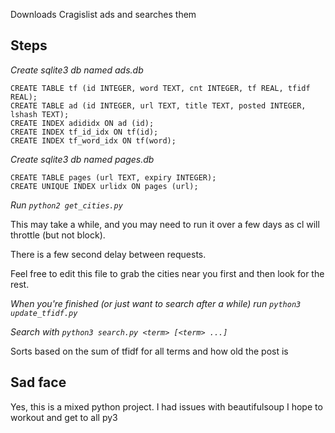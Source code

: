 Downloads Cragislist ads and searches them

Steps
-----

*Create sqlite3 db named ads.db*

```
CREATE TABLE tf (id INTEGER, word TEXT, cnt INTEGER, tf REAL, tfidf REAL);
CREATE TABLE ad (id INTEGER, url TEXT, title TEXT, posted INTEGER, lshash TEXT);
CREATE INDEX adididx ON ad (id);
CREATE INDEX tf_id_idx ON tf(id);
CREATE INDEX tf_word_idx ON tf(word);
```

*Create sqlite3 db named pages.db*
```
CREATE TABLE pages (url TEXT, expiry INTEGER);
CREATE UNIQUE INDEX urlidx ON pages (url);
```

*Run `python2 get_cities.py`*

This may take a while, and you may need to run it over a few days as cl will throttle (but not block).

There is a few second delay between requests.

Feel free to edit this file to grab the cities near you first and then look for the rest.

*When you're finished (or just want to search after a while) run `python3 update_tfidf.py`*

*Search with `python3 search.py <term> [<term> ...]`*

Sorts based on the sum of tfidf for all terms and how old the post is



Sad face
---------

Yes, this is a mixed python project. I had issues with beautifulsoup I hope
to workout and get to all py3
